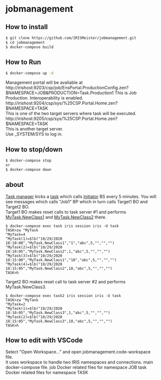 # jobmanagement

## How to install 
```bash
$ git clone https://github.com/IRISMeister/jobmanagement.git
$ cd jobmanagement
$ docker-compose build
```
## How to Run 
```bash
$ docker-compose up -d
```
Management portal will be avaliable at   
http://irishost:9203/csp/job/EnsPortal.ProductionConfig.zen?$NAMESPACE=JOB&PRODUCTION=Task.Production1  
This is Job Production. Interoperability is enabled.    
http://irishost:9204/csp/sys/%25CSP.Portal.Home.zen?$NAMESPACE=TASK  
This is one of the two target servers where task will be executed.  
http://irishost:9205/csp/sys/%25CSP.Portal.Home.zen?$NAMESPACE=TASK  
This is another target server.  
Use _SYSTEM/SYS to log in.

## How to stop/down
```bash
$ docker-compose stop
or
$ docker-compose down
```
## about
[Task manager](http://irishost:9203/csp/sys/op/%25CSP.UI.Portal.TaskInfo.zen?$ID1=1000) kicks a [task](job/src/SysTask/Job1.cls) which calls [Initiator](job/src/Task/Service/Initiator.cls) BS every 5 minutes. You will see messages which calls "Job1" BP which in turn calls Target1 BO and Target2 BO.  
Target1 BO makes reset calls to task server #1 and performs [MyTask.NewClass1](task/src/MyTask/NewClass1.cls) and [MyTask.NewClass2](task/src/MyTask/NewClass2.cls) there.  
```
$ docker-compose exec task iris session iris -U task
TASK>zw ^MyTask
^MyTask=4
^MyTask(1)=$lb("10/29/2020 18:10:00","MyTask.NewClass1","1","abc",5,"","","")
^MyTask(2)=$lb("10/29/2020 18:10:05","MyTask.NewClass2",1,"abc",5,"","","")
^MyTask(3)=$lb("10/29/2020 18:15:00","MyTask.NewClass1","18","abc",5,"","","")
^MyTask(4)=$lb("10/29/2020 18:15:05","MyTask.NewClass2",18,"abc",5,"","","")
TASK>h
```
Target2 BO makes reset call to task server #2 and performs MyTask.NewClass3.
```
$ docker-compose exec task2 iris session iris -U task
TASK>zw ^MyTask
^MyTask=2
^MyTask(1)=$lb("10/29/2020 18:10:05","MyTask.NewClass3",1,"abc",5,"","","")
^MyTask(2)=$lb("10/29/2020 18:15:05","MyTask.NewClass3",18,"abc",5,"","","")
TASK>h
```

## How to edit with VSCode
Select "Open Workspace..." and open jobmanagement.code-workspace file.  
It uses workspace to handle two IRIS namespaces and connections.
main 
 docker-compose file. 
job
 Docker related files for namespace JOB
task
 Docker related files for namespace TASK
